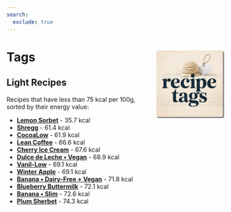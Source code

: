 ```yaml
---
search:
  exclude: true
---
```

# Tags<img style="float: right; margin-left: 1.5em;" width=160 alt="Logo" src="../assets/logo-tags.png" />

<!-- material/tags -->

## Light Recipes

Recipes that have less than 75 kcal per 100g, sorted by their energy value:

*   **[Lemon Sorbet](/ice-creamery/L/Lemon%20Sorbet%20%28Deluxe%29)** - 35.7 kcal
*   **[Shregg](/ice-creamery/S/Shregg%20%28Deluxe%29)** - 61.4 kcal
*   **[CocoaLow](/ice-creamery/C/CocoaLow%20%28Deluxe%29)** - 61.9 kcal
*   **[Lean Coffee](/ice-creamery/L/Lean%20Coffee%20%28Deluxe%29)** - 66.6 kcal
*   **[Cherry Ice Cream](/ice-creamery/C/Cherry%20Ice%20Cream%20%28Deluxe%29)** - 67.6 kcal
*   **[Dulce de Leche • Vegan](/ice-creamery/D/Dulce%20de%20Leche%20%E2%80%A2%20Vegan%20%28Deluxe%29)** - 68.9 kcal
*   **[Vanil-Low](/ice-creamery/V/Vanil-Low%20%28Deluxe%29)** - 69.1 kcal
*   **[Winter Apple](/ice-creamery/W/Winter%20Apple%20%28Deluxe%29)** - 69.1 kcal
*   **[Banana • Dairy-Free + Vegan](/ice-creamery/B/Banana%20%E2%80%A2%20Dairy-Free%20%2B%20Vegan%20%28Deluxe%29)** - 71.8 kcal
*   **[Blueberry Buttermilk](/ice-creamery/B/Blueberry%20Buttermilk%20%28Deluxe%29)** - 72.1 kcal
*   **[Banana • Slim](/ice-creamery/B/Banana%20%E2%80%A2%20Slim%20%28Deluxe%29)** - 72.6 kcal
*   **[Plum Sherbet](/ice-creamery/P/Plum%20Sherbet%20%28Deluxe%29)** - 74.3 kcal

<!--
Ask a notebook at https://notebooklm.google.com/
with "all-recipes" as the source (see `recipes/README.md` for that).

List ALL recipes below 75kcal, with just their name and energy, sorted by energy.
Energy values are listed for each recipe in a list item starting with "Nutritional values per 100g/ml",
in the "NUTRITIONAL & OTHER INFO" section.
leave out the text " (Deluxe)" in the visible recipe name.
link the recipe name using Markdown format, with the URL prefix
"/ice-creamery/" followed by the first letter of the name as a 2nd path component,
and finally followed by the FULL original recipe name.
url-encode that link. so to reiterate, the links have the markdown format
"[shortened recipe name](url-enconded full recipe name)".
-->
